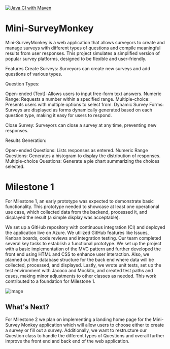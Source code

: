 [![Java CI with Maven](https://github.com/Oyindaol/Mini-SurveyMonkey/actions/workflows/maven.yml/badge.svg)](https://github.com/Oyindaol/Mini-SurveyMonkey/actions/workflows/maven.yml)

# Mini-SurveyMonkey
Mini-SurveyMonkey is a web application that allows surveyors to create and manage surveys with different types of questions and compile meaningful results from user responses. This project simulates a simplified version of popular survey platforms, designed to be flexible and user-friendly.

Features
Create Surveys: Surveyors can create new surveys and add questions of various types.

Question Types:

Open-ended (Text): Allows users to input free-form text answers.
Numeric Range: Requests a number within a specified range.
Multiple-choice: Presents users with multiple options to select from.
Dynamic Survey Forms: Surveys are displayed as forms dynamically generated based on each question type, making it easy for users to respond.

Close Survey: Surveyors can close a survey at any time, preventing new responses.

Results Generation:

Open-ended Questions: Lists responses as entered.
Numeric Range Questions: Generates a histogram to display the distribution of responses.
Multiple-choice Questions: Generate a pie chart summarizing the choices selected.

# Milestone 1
For Milestone 1, an early prototype was expected to demonstrate basic functionality. This prototype needed to showcase at least one operational use case, which collected data from the backend, processed it, and displayed the result (a simple display was acceptable). 

We set up a GitHub repository with continuous integration (CI) and deployed the application live on Azure. We utilized GitHub features like Issues, Kanban boards, code reviews and integration testing. 
Our team completed several key tasks to establish a functional prototype. We set up the project with a basic implementation of the MVC pattern and further developed the front end using HTML and CSS to enhance user interaction. Also, we planned out the database structure for the back end where data will be collected, processed, and displayed. Lastly, we wrote unit tests, set up the test environment with Jacoco and Mockito, and created test paths and cases, making minor adjustments to other classes as needed. This work contributed to a foundation for Milestone 1.

![image](https://github.com/user-attachments/assets/c2e5f4eb-1d0c-46e9-afe0-7d2b9a06a375)

## What's Next?
For Milestone 2 we plan on implementing a landing home page for the Mini-Survey Monkey application which will allow users to choose either to create a survey or fill out a survey. Additionally, we want to restructure our Question class to handle the different types of Questions and overall further improve the front end and back end of the web application.






